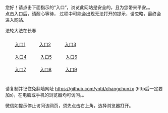 您好！请点击下面指示的“入口”，浏览此网站是安全的，且为您带来平安。。 <br/>
点击入口后，请耐心等待， 过程中可能会出现无法打开的提示，请忽略，最终会进入网站. </br>

法轮大法在长春<br/>
<div style="padding:10px"><a style="margin:20px" target="_blank" href="https://dmef3pgc4hbl8.cloudfront.net/2Qpsp?wkcmf" id="ccLink1" rel="nofollow">入口1</a> <a target="_blank" style="margin:20px" href="https://d1z1mv4cgxoiot.cloudfront.net/2Qpsp?pdjkt" id="ccLink2" rel="nofollow">入口2</a> <a style="margin:20px" target="_blank" href="https://d36xb8oy230jb3.cloudfront.net/2Qpsp?amvys" id="ccLink3" rel="nofollow">入口3</a></div>

<div style="padding:10px" ><a style="margin:20px" target="_blank" href="https://dmef3pgc4hbl8.cloudfront.net/2Qpsp?wkcmf" id="ccLink4" rel="nofollow">入口4</a> <a style="margin:20px" href="https://d1z1mv4cgxoiot.cloudfront.net/2Qpsp?pdjkt" target="_blank" id="ccLink5" rel="nofollow">入口5</a> <a style="margin:20px" href="https://d36xb8oy230jb3.cloudfront.net/2Qpsp?amvys" target="_blank" id="ccLink6" rel="nofollow">入口6</a></div>

<div style="padding:10px"><a style="margin:20px" target="_blank" href="https://dmef3pgc4hbl8.cloudfront.net/2Qpsp?wkcmf" id="ccLink7" rel="nofollow">入口7</a> <a style="margin:20px" href="https://d1z1mv4cgxoiot.cloudfront.net/2Qpsp?pdjkt" target="_blank" id="ccLink8" rel="nofollow">入口8</a> <a style="margin:20px" target="_blank" href="https://d36xb8oy230jb3.cloudfront.net/2Qpsp?amvys" id="ccLink9" rel="nofollow">入口9</a></div>

<br/>



请复制并记住免翻墙网址 https://github.com/yntd/changchunzx (http后一定要加s)，在电脑或手机的浏览器均可访问。。<br/>

微信如提示停止访问该网页，须先点击右上角，选择浏览器打开。
